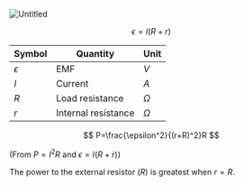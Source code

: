 ![Untitled](Untitled%2010.png)

$$
\epsilon=I(R+r)
$$

| Symbol     | Quantity            | Unit     |
| ---------- | ------------------- | -------- |
| $\epsilon$ | EMF                 | $V$      |
| $I$        | Current             | $A$      |
| $R$        | Load resistance     | $\Omega$ |
| $r$        | Internal resistance | $\Omega$ |

$$
P=\frac{\epsilon^2}{(r+R)^2}R
$$

(From $P=I^2R$ and $\epsilon=I(R+r)$)

The power to the external resistor ($R$) is greatest when $r=R$.